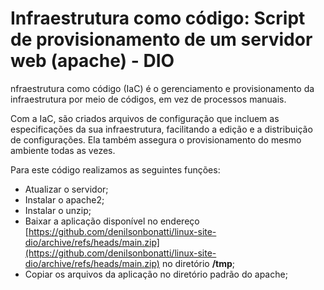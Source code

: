 # Infraestrutura como código: Script de provisionamento de um servidor web (apache) - DIO

nfraestrutura como código (IaC) é o gerenciamento e provisionamento da infraestrutura por meio de códigos, em vez de processos manuais.

Com a IaC, são criados arquivos de configuração que incluem as especificações da sua infraestrutura, facilitando a edição e a distribuição de configurações. Ela também assegura o provisionamento do mesmo ambiente todas as vezes. 


Para este código realizamos as seguintes funções:

- Atualizar o servidor;
- Instalar o apache2;
- Instalar o unzip;
- Baixar a aplicação disponível no endereço [https://github.com/denilsonbonatti/linux-site-dio/archive/refs/heads/main.zip](https://github.com/denilsonbonatti/linux-site-dio/archive/refs/heads/main.zip) no diretório **/tmp**;
- Copiar os arquivos da aplicação no diretório padrão do apache;
